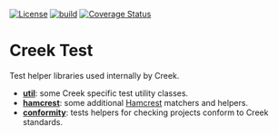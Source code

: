 [![License](https://img.shields.io/badge/License-Apache%202.0-blue.svg)](https://opensource.org/licenses/Apache-2.0)
[![build](https://github.com/creek-service/creek-test/actions/workflows/gradle.yml/badge.svg)](https://github.com/creek-service/creek-test/actions/workflows/gradle.yml)
[![Coverage Status](https://coveralls.io/repos/github/creek-service/creek-test/badge.svg?branch=main)](https://coveralls.io/github/creek-service/creek-test?branch=main)

# Creek Test

Test helper libraries used internally by Creek.

* **[util](util)**: some Creek specific test utility classes.
* **[hamcrest](hamcrest)**: some additional [Hamcrest][1] matchers and helpers.
* **[conformity](conformity)**: tests helpers for checking projects conform to Creek standards.

[1]: http://hamcrest.org/JavaHamcrest/index

